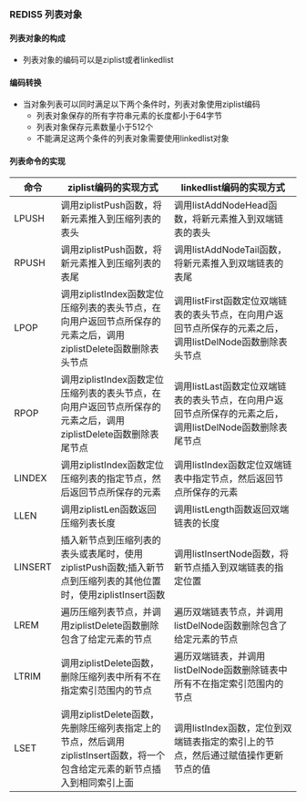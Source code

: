 ### REDIS5 列表对象
#### 列表对象的构成
- 列表对象的编码可以是ziplist或者linkedlist

#### 编码转换
- 当对象列表可以同时满足以下两个条件时，列表对象使用ziplist编码
  - 列表对象保存的所有字符串元素的长度都小于64字节
  - 列表对象保存元素数量小于512个
  - 不能满足这两个条件的列表对象需要使用linkedlist对象
  
#### 列表命令的实现
| 命令 | ziplist编码的实现方式 | linkedlist编码的实现方式 |
| --- | --- | --- |
| LPUSH | 调用ziplistPush函数，将新元素推入到压缩列表的表头 | 调用listAddNodeHead函数，将新元素推入到双端链表的表头 |
| RPUSH | 调用ziplistPush函数，将新元素推入到压缩列表的表尾 | 调用listAddNodeTail函数，将新元素推入到双端链表的表尾 |
| LPOP | 调用ziplistIndex函数定位压缩列表的表头节点，在向用户返回节点所保存的元素之后，调用ziplistDelete函数删除表头节点 | 调用listFirst函数定位双端链表的表头节点，在向用户返回节点所保存的元素之后，调用listDelNode函数删除表头节点|
| RPOP | 调用ziplistIndex函数定位压缩列表的表头节点，在向用户返回节点所保存的元素之后，调用ziplistDelete函数删除表尾节点 | 调用listLast函数定位双端链表的表头节点，在向用户返回节点所保存的元素之后，调用listDelNode函数删除表尾节点 |
| LINDEX | 调用ziplistIndex函数定位压缩列表的指定节点，然后返回节点所保存的元素 | 调用listIndex函数定位双端链表中指定节点，然后返回节点所保存的元素 |
| LLEN | 调用ziplistLen函数返回压缩列表长度 | 调用listLength函数返回双端链表的长度 |
| LINSERT | 插入新节点到压缩列表的表头或表尾时，使用ziplistPush函数;插入新节点到压缩列表的其他位置时，使用ziplistInsert函数 |调用listInsertNode函数，将新节点插入到双端链表的指定位置  |
| LREM | 遍历压缩列表节点，并调用ziplistDelete函数删除包含了给定元素的节点 | 遍历双端链表节点，并调用listDelNode函数删除包含了给定元素的节点 |
| LTRIM | 调用ziplistDelete函数，删除压缩列表中所有不在指定索引范围内的节点 | 遍历双端链表，并调用listDelNode函数删除链表中所有不在指定索引范围内的节点 |
| LSET | 调用ziplistDelete函数，先删除压缩列表指定上的节点，然后调用ziplistInsert函数，将一个包含给定元素的新节点插入到相同索引上面 | 调用listIndex函数，定位到双端链表指定的索引上的节点，然后通过赋值操作更新节点的值 |